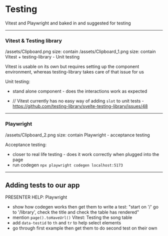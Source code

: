 # Testing

Vitest and Playwright and baked in and suggested for testing

---
### Vitest & Testing library
/assets/Clipboard.png
size: contain
/assets/Clipboard_1.png
size: contain
Vitest + testing-library - Unit testing

Vitest is usable on its own but requires setting up the component environment, whereas testing-library takes care of that issue for us

Unit testing:
- stand alone component - does the interactions work as expected

- // Vitest currently has no easy way of adding `slot` to unit tests - https://github.com/testing-library/svelte-testing-library/issues/48
---
### Playwright
/assets/Clipboard_2.png
size: contain
Playwright - acceptance testing

Acceptance testing:
- closer to real life testing - does it work correctly when plugged into the page
- run codegen `npx playwright codegen localhost:5173` 

---
## Adding tests to our app

PRESENTER HELP:
Playwright
- show how codegen works then get them to write a test: "start on '/' go to '/library', check the title and check the table has rendered"
- mention `page().toHaveUrl()`
Vitest:
Testing the song table
- add `data-testid` to `th` and `tr` to help select elements
- go through first example then get them to do second test on their own

